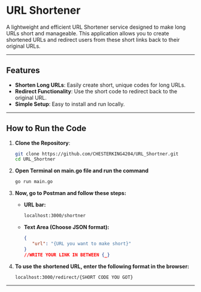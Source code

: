 # URL Shortener

A lightweight and efficient URL Shortener service designed to make long URLs short and manageable. This application allows you to create shortened URLs and redirect users from these short links back to their original URLs.

---

## Features

- **Shorten Long URLs**: Easily create short, unique codes for long URLs.
- **Redirect Functionality**: Use the short code to redirect back to the original URL.
- **Simple Setup**: Easy to install and run locally.

---

## How to Run the Code

1. **Clone the Repository**:
   ```bash
   git clone https://github.com/CHESTERKING4204/URL_Shortner.git
   cd URL_Shortner
   
2. **Open Terminal on main.go file and run the command**
    ```bash
    go run main.go

3. **Now, go to Postman and follow these steps:**

   - **URL bar:**
     ```bash
     localhost:3000/shortner
     ```

   - **Text Area (Choose JSON format):**
     ```json
     {
        "url": "{URL you want to make short}"
     }
     //WRITE YOUR LINK IN BETWEEN {_}
     ```

4. **To use the shortened URL, enter the following format in the browser:**
   ```bash
   localhost:3000/redirect/{SHORT CODE YOU GOT}

---


